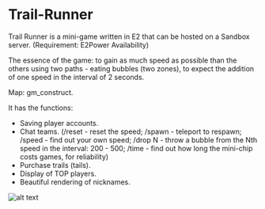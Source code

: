 # Trail-Runner
Trail Runner is a mini-game written in E2 that can be hosted on a Sandbox server.  (Requirement: E2Power Availability)

 The essence of the game: to gain as much speed as possible than the others using two paths - eating bubbles (two zones), to expect the addition of one speed in the interval of 2 seconds.

 Map: gm_construct.

 It has the functions:
 - Saving player accounts.
 - Chat teams. (/reset - reset the speed; /spawn - teleport to respawn; /speed - find out your own speed; /drop N - throw a bubble from the Nth speed in the interval: 200 - 500; /time - find out how long the mini-chip costs  games, for reliability)
 - Purchase trails (tails).
 - Display of TOP players.
 - Beautiful rendering of nicknames.
 
![alt text](https://raw.githubusercontent.com/username/projectname/branch/path/to/img.png)
